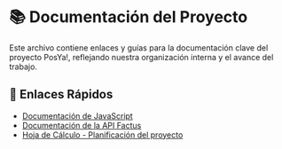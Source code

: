 # 📚 Documentación del Proyecto 

Este archivo contiene enlaces y guías para la documentación clave del proyecto PosYa!, reflejando nuestra organización interna y el avance del trabajo.

## 🔗 Enlaces Rápidos

- [Documentación de JavaScript](https://developer.mozilla.org/en-US/docs/Web/JavaScript)
- [Documentación de la API Factus](https://developers.factus.com.co/)
- [Hoja de Cálculo - Planificación del proyecto](https://docs.google.com/spreadsheets/d/1XUoOxqlaB_8wGjUQvi1rSHZbtQ5QZV9zbI7b1yS5JUA/edit?usp=sharing)


